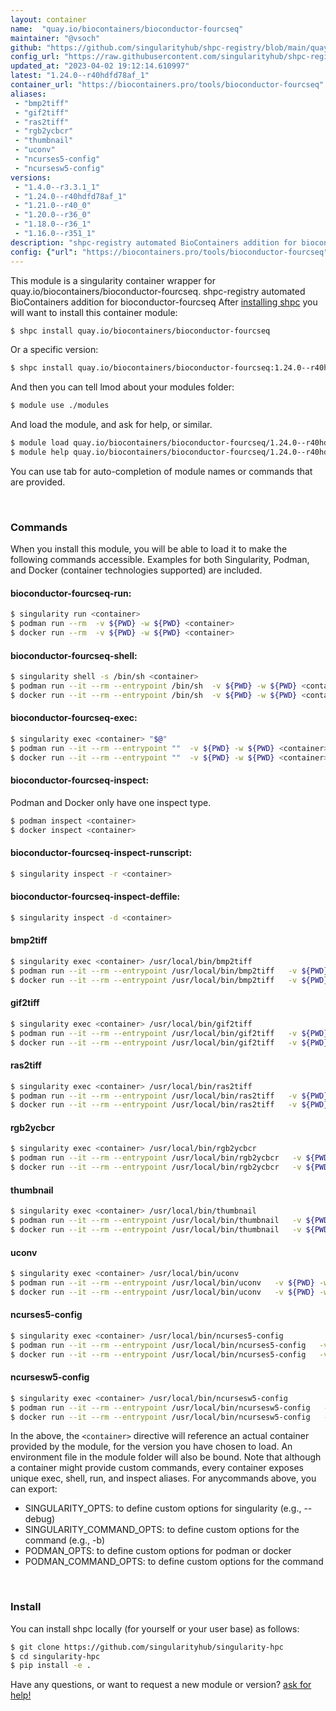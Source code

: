 ```yaml
---
layout: container
name:  "quay.io/biocontainers/bioconductor-fourcseq"
maintainer: "@vsoch"
github: "https://github.com/singularityhub/shpc-registry/blob/main/quay.io/biocontainers/bioconductor-fourcseq/container.yaml"
config_url: "https://raw.githubusercontent.com/singularityhub/shpc-registry/main/quay.io/biocontainers/bioconductor-fourcseq/container.yaml"
updated_at: "2023-04-02 19:12:14.610997"
latest: "1.24.0--r40hdfd78af_1"
container_url: "https://biocontainers.pro/tools/bioconductor-fourcseq"
aliases:
 - "bmp2tiff"
 - "gif2tiff"
 - "ras2tiff"
 - "rgb2ycbcr"
 - "thumbnail"
 - "uconv"
 - "ncurses5-config"
 - "ncursesw5-config"
versions:
 - "1.4.0--r3.3.1_1"
 - "1.24.0--r40hdfd78af_1"
 - "1.21.0--r40_0"
 - "1.20.0--r36_0"
 - "1.18.0--r36_1"
 - "1.16.0--r351_1"
description: "shpc-registry automated BioContainers addition for bioconductor-fourcseq"
config: {"url": "https://biocontainers.pro/tools/bioconductor-fourcseq", "maintainer": "@vsoch", "description": "shpc-registry automated BioContainers addition for bioconductor-fourcseq", "latest": {"1.24.0--r40hdfd78af_1": "sha256:497419e0ef4d39aad95163babc704900ddefe8848ce61af697db8906b2a9a5a2"}, "tags": {"1.4.0--r3.3.1_1": "sha256:c8c5386080fc7e971bbe7f305620890aff49239e6c85c200f7756bd76e842d7d", "1.24.0--r40hdfd78af_1": "sha256:497419e0ef4d39aad95163babc704900ddefe8848ce61af697db8906b2a9a5a2", "1.21.0--r40_0": "sha256:0005207c842f090c23015c50296e4e2af1e1c3d6712d6af8e26ddb2d0754aaad", "1.20.0--r36_0": "sha256:8b2c4c6846684a40e6dcbdf0e363713f0b466ca9ac0ecc1a26c4489c8e26cb93", "1.18.0--r36_1": "sha256:f4ac194659f5d34389bbeeba5f28f74d9df7ccdfeb8f73e19917b050ee43267d", "1.16.0--r351_1": "sha256:470fc455cdd1d3090985a2eebf4c42d344fc7d5987f896789e068e4b422f9b0a"}, "docker": "quay.io/biocontainers/bioconductor-fourcseq", "aliases": {"bmp2tiff": "/usr/local/bin/bmp2tiff", "gif2tiff": "/usr/local/bin/gif2tiff", "ras2tiff": "/usr/local/bin/ras2tiff", "rgb2ycbcr": "/usr/local/bin/rgb2ycbcr", "thumbnail": "/usr/local/bin/thumbnail", "uconv": "/usr/local/bin/uconv", "ncurses5-config": "/usr/local/bin/ncurses5-config", "ncursesw5-config": "/usr/local/bin/ncursesw5-config"}}
---
```


This module is a singularity container wrapper for quay.io/biocontainers/bioconductor-fourcseq.
shpc-registry automated BioContainers addition for bioconductor-fourcseq
After [installing shpc](#install) you will want to install this container module:


```bash
$ shpc install quay.io/biocontainers/bioconductor-fourcseq
```

Or a specific version:

```bash
$ shpc install quay.io/biocontainers/bioconductor-fourcseq:1.24.0--r40hdfd78af_1
```

And then you can tell lmod about your modules folder:

```bash
$ module use ./modules
```

And load the module, and ask for help, or similar.

```bash
$ module load quay.io/biocontainers/bioconductor-fourcseq/1.24.0--r40hdfd78af_1
$ module help quay.io/biocontainers/bioconductor-fourcseq/1.24.0--r40hdfd78af_1
```

You can use tab for auto-completion of module names or commands that are provided.

<br>

### Commands

When you install this module, you will be able to load it to make the following commands accessible.
Examples for both Singularity, Podman, and Docker (container technologies supported) are included.

#### bioconductor-fourcseq-run:

```bash
$ singularity run <container>
$ podman run --rm  -v ${PWD} -w ${PWD} <container>
$ docker run --rm  -v ${PWD} -w ${PWD} <container>
```

#### bioconductor-fourcseq-shell:

```bash
$ singularity shell -s /bin/sh <container>
$ podman run --it --rm --entrypoint /bin/sh  -v ${PWD} -w ${PWD} <container>
$ docker run --it --rm --entrypoint /bin/sh  -v ${PWD} -w ${PWD} <container>
```

#### bioconductor-fourcseq-exec:

```bash
$ singularity exec <container> "$@"
$ podman run --it --rm --entrypoint ""  -v ${PWD} -w ${PWD} <container> "$@"
$ docker run --it --rm --entrypoint ""  -v ${PWD} -w ${PWD} <container> "$@"
```

#### bioconductor-fourcseq-inspect:

Podman and Docker only have one inspect type.

```bash
$ podman inspect <container>
$ docker inspect <container>
```

#### bioconductor-fourcseq-inspect-runscript:

```bash
$ singularity inspect -r <container>
```

#### bioconductor-fourcseq-inspect-deffile:

```bash
$ singularity inspect -d <container>
```


#### bmp2tiff

```bash
$ singularity exec <container> /usr/local/bin/bmp2tiff
$ podman run --it --rm --entrypoint /usr/local/bin/bmp2tiff   -v ${PWD} -w ${PWD} <container> -c " $@"
$ docker run --it --rm --entrypoint /usr/local/bin/bmp2tiff   -v ${PWD} -w ${PWD} <container> -c " $@"
```


#### gif2tiff

```bash
$ singularity exec <container> /usr/local/bin/gif2tiff
$ podman run --it --rm --entrypoint /usr/local/bin/gif2tiff   -v ${PWD} -w ${PWD} <container> -c " $@"
$ docker run --it --rm --entrypoint /usr/local/bin/gif2tiff   -v ${PWD} -w ${PWD} <container> -c " $@"
```


#### ras2tiff

```bash
$ singularity exec <container> /usr/local/bin/ras2tiff
$ podman run --it --rm --entrypoint /usr/local/bin/ras2tiff   -v ${PWD} -w ${PWD} <container> -c " $@"
$ docker run --it --rm --entrypoint /usr/local/bin/ras2tiff   -v ${PWD} -w ${PWD} <container> -c " $@"
```


#### rgb2ycbcr

```bash
$ singularity exec <container> /usr/local/bin/rgb2ycbcr
$ podman run --it --rm --entrypoint /usr/local/bin/rgb2ycbcr   -v ${PWD} -w ${PWD} <container> -c " $@"
$ docker run --it --rm --entrypoint /usr/local/bin/rgb2ycbcr   -v ${PWD} -w ${PWD} <container> -c " $@"
```


#### thumbnail

```bash
$ singularity exec <container> /usr/local/bin/thumbnail
$ podman run --it --rm --entrypoint /usr/local/bin/thumbnail   -v ${PWD} -w ${PWD} <container> -c " $@"
$ docker run --it --rm --entrypoint /usr/local/bin/thumbnail   -v ${PWD} -w ${PWD} <container> -c " $@"
```


#### uconv

```bash
$ singularity exec <container> /usr/local/bin/uconv
$ podman run --it --rm --entrypoint /usr/local/bin/uconv   -v ${PWD} -w ${PWD} <container> -c " $@"
$ docker run --it --rm --entrypoint /usr/local/bin/uconv   -v ${PWD} -w ${PWD} <container> -c " $@"
```


#### ncurses5-config

```bash
$ singularity exec <container> /usr/local/bin/ncurses5-config
$ podman run --it --rm --entrypoint /usr/local/bin/ncurses5-config   -v ${PWD} -w ${PWD} <container> -c " $@"
$ docker run --it --rm --entrypoint /usr/local/bin/ncurses5-config   -v ${PWD} -w ${PWD} <container> -c " $@"
```


#### ncursesw5-config

```bash
$ singularity exec <container> /usr/local/bin/ncursesw5-config
$ podman run --it --rm --entrypoint /usr/local/bin/ncursesw5-config   -v ${PWD} -w ${PWD} <container> -c " $@"
$ docker run --it --rm --entrypoint /usr/local/bin/ncursesw5-config   -v ${PWD} -w ${PWD} <container> -c " $@"
```



In the above, the `<container>` directive will reference an actual container provided
by the module, for the version you have chosen to load. An environment file in the
module folder will also be bound. Note that although a container
might provide custom commands, every container exposes unique exec, shell, run, and
inspect aliases. For anycommands above, you can export:

 - SINGULARITY_OPTS: to define custom options for singularity (e.g., --debug)
 - SINGULARITY_COMMAND_OPTS: to define custom options for the command (e.g., -b)
 - PODMAN_OPTS: to define custom options for podman or docker
 - PODMAN_COMMAND_OPTS: to define custom options for the command

<br>

### Install

You can install shpc locally (for yourself or your user base) as follows:

```bash
$ git clone https://github.com/singularityhub/singularity-hpc
$ cd singularity-hpc
$ pip install -e .
```

Have any questions, or want to request a new module or version? [ask for help!](https://github.com/singularityhub/singularity-hpc/issues)